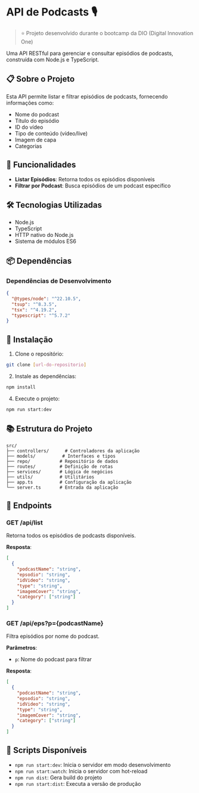 # API de Podcasts 🎙️

> ⭐ Projeto desenvolvido durante o bootcamp da DIO (Digital Innovation One)

Uma API RESTful para gerenciar e consultar episódios de podcasts, construída com Node.js e TypeScript.

## 📋 Sobre o Projeto

Esta API permite listar e filtrar episódios de podcasts, fornecendo informações como:
- Nome do podcast
- Título do episódio
- ID do vídeo
- Tipo de conteúdo (vídeo/live)
- Imagem de capa
- Categorias

## 🚀 Funcionalidades

- **Listar Episódios**: Retorna todos os episódios disponíveis
- **Filtrar por Podcast**: Busca episódios de um podcast específico

## 🛠️ Tecnologias Utilizadas

- Node.js
- TypeScript
- HTTP nativo do Node.js
- Sistema de módulos ES6

## 📦 Dependências

### Dependências de Desenvolvimento
```json
{
  "@types/node": "^22.10.5",
  "tsup": "^8.3.5",
  "tsx": "^4.19.2",
  "typescript": "^5.7.2"
}
```

## 🔧 Instalação

1. Clone o repositório:
```bash
git clone [url-do-repositorio]
```

2. Instale as dependências:
```bash
npm install
```

4. Execute o projeto:
```bash
npm run start:dev
```

## 📚 Estrutura do Projeto

```
src/
├── controllers/      # Controladores da aplicação
├── models/          # Interfaces e tipos
├── repo/           # Repositório de dados
├── routes/         # Definição de rotas
├── services/       # Lógica de negócios
├── utils/          # Utilitários
├── app.ts          # Configuração da aplicação
└── server.ts       # Entrada da aplicação
```

## 🔌 Endpoints

### GET /api/list
Retorna todos os episódios de podcasts disponíveis.

**Resposta**:
```json
[
  {
    "podcastName": "string",
    "epsodio": "string",
    "idVideo": "string",
    "type": "string",
    "imagemCover": "string",
    "category": ["string"]
  }
]
```

### GET /api/eps?p={podcastName}
Filtra episódios por nome do podcast.

**Parâmetros**:
- `p`: Nome do podcast para filtrar

**Resposta**:
```json
[
  {
    "podcastName": "string",
    "epsodio": "string",
    "idVideo": "string",
    "type": "string",
    "imagemCover": "string",
    "category": ["string"]
  }
]
```

## 🏃 Scripts Disponíveis

- `npm run start:dev`: Inicia o servidor em modo desenvolvimento
- `npm run start:watch`: Inicia o servidor com hot-reload
- `npm run dist`: Gera build do projeto
- `npm run start:dist`: Executa a versão de produção
